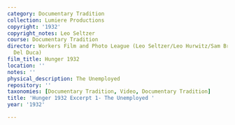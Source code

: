 ```yaml
---
category: Documentary Tradition
collection: Lumiere Productions
copyright: '1932'
copyright_notes: Leo Seltzer
course: Documentary Tradition
director: Workers Film and Photo League (Leo Seltzer/Leo Hurwitz/Sam Brody/Robert
  Del Duca)
film_title: Hunger 1932
location: ''
notes: ''
physical_description: The Unemployed
repository: ''
taxonomies: [Documentary Tradition, Video, Documentary Tradition]
title: 'Hunger 1932 Excerpt 1- The Unemployed '
year: '1932'

---
```

